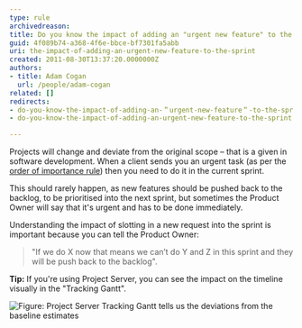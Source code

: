 ```yaml
---
type: rule
archivedreason: 
title: Do you know the impact of adding an "urgent new feature" to the sprint?
guid: 4f089b74-a368-4f6e-bbce-bf7301fa5abb
uri: the-impact-of-adding-an-urgent-new-feature-to-the-sprint
created: 2011-08-30T13:37:20.0000000Z
authors:
- title: Adam Cogan
  url: /people/adam-cogan
related: []
redirects:
- do-you-know-the-impact-of-adding-an-＂urgent-new-feature＂-to-the-sprint
- do-you-know-the-impact-of-adding-an-urgent-new-feature-to-the-sprint

---
```


Projects will change and deviate from the original scope – that is a given in software development. When a client sends you an urgent task (as per the [order of importance rule](/do-you-complete-work-in-order-of-importance-aka-priorities)) then you need to do it in the current sprint.

This should rarely happen, as new features should be pushed back to the backlog, to be prioritised into the next sprint, but sometimes the Product Owner will say that it's urgent and has to be done immediately.

<!--endintro-->

Understanding the impact of slotting in a new request into the sprint is important because you can tell the Product Owner:

> "If we do X now that means we can’t do Y and Z in this sprint and they will be push back to the backlog".

**Tip:** If you're using Project Server, you can see the impact on the timeline visually in the "Tracking Gantt". 

![Figure: Project Server Tracking Gantt tells us the deviations from the baseline estimates](gantt-chart.jpg)
